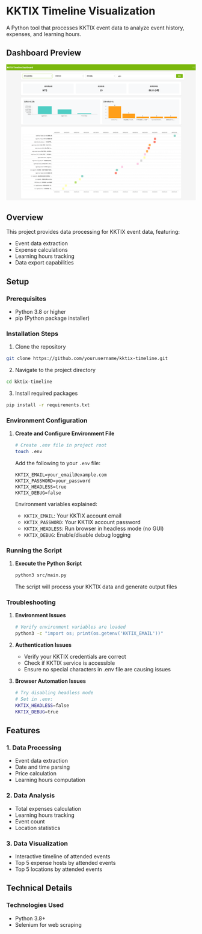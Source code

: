 # KKTIX Timeline Visualization

A Python tool that processes KKTIX event data to analyze event history, expenses, and learning hours.

## Dashboard Preview
![KKTIX Timeline Dashboard](docs/images/dashboard.png)

## Overview
This project provides data processing for KKTIX event data, featuring:
- Event data extraction
- Expense calculations
- Learning hours tracking
- Data export capabilities

## Setup

### Prerequisites
- Python 3.8 or higher
- pip (Python package installer)

### Installation Steps
1. Clone the repository
```bash
git clone https://github.com/yourusername/kktix-timeline.git
```

2. Navigate to the project directory
```bash
cd kktix-timeline
```

3. Install required packages
```bash
pip install -r requirements.txt
```

### Environment Configuration
1. **Create and Configure Environment File**
   ```bash
   # Create .env file in project root
   touch .env
   ```

   Add the following to your `.env` file:
   ```env
   KKTIX_EMAIL=your_email@example.com
   KKTIX_PASSWORD=your_password
   KKTIX_HEADLESS=true
   KKTIX_DEBUG=false
   ```

   Environment variables explained:
   - `KKTIX_EMAIL`: Your KKTIX account email
   - `KKTIX_PASSWORD`: Your KKTIX account password
   - `KKTIX_HEADLESS`: Run browser in headless mode (no GUI)
   - `KKTIX_DEBUG`: Enable/disable debug logging

### Running the Script

1. **Execute the Python Script**
   ```bash
   python3 src/main.py
   ```
   The script will process your KKTIX data and generate output files

### Troubleshooting

1. **Environment Issues**
   ```bash
   # Verify environment variables are loaded
   python3 -c "import os; print(os.getenv('KKTIX_EMAIL'))"
   ```

2. **Authentication Issues**
   - Verify your KKTIX credentials are correct
   - Check if KKTIX service is accessible
   - Ensure no special characters in .env file are causing issues

3. **Browser Automation Issues**
   ```bash
   # Try disabling headless mode
   # Set in .env:
   KKTIX_HEADLESS=false
   KKTIX_DEBUG=true
   ```

## Features

### 1. Data Processing
- Event data extraction
- Date and time parsing
- Price calculation
- Learning hours computation

### 2. Data Analysis
- Total expenses calculation
- Learning hours tracking
- Event count
- Location statistics

### 3. Data Visualization
- Interactive timeline of attended events
- Top 5 expense hosts by attended events
- Top 5 locations by attended events

## Technical Details

### Technologies Used
- Python 3.8+
- Selenium for web scraping

